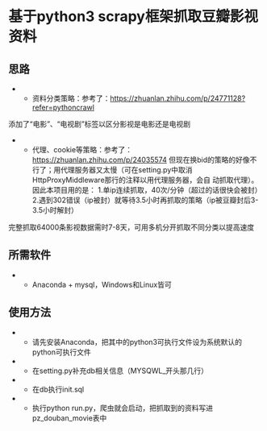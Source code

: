 # 基于python3 scrapy框架抓取豆瓣影视资料
## 思路
* * 资料分类策略：参考了：https://zhuanlan.zhihu.com/p/24771128?refer=pythoncrawl

添加了“电影”、“电视剧”标签以区分影视是电影还是电视剧

* * 代理、cookie等策略：参考了：https://zhuanlan.zhihu.com/p/24035574
但现在换bid的策略的好像不行了；用代理服务器又太慢（可在setting.py中取消HttpProxyMiddleware那行的注释以用代理服务器，会自
动抓取代理）。因此本项目用的是：
1.单ip连续抓取，40次/分钟（超过的话很快会被封）
2.遇到302错误（ip被封）就等待3.5小时再抓取的策略（ip被豆瓣封后3-3.5小时解封）

完整抓取64000条影视数据需时7-8天，可用多机分开抓取不同分类以提高速度

## 所需软件
* * Anaconda + mysql，Windows和Linux皆可

## 使用方法
* * 请先安装Anaconda，把其中的python3可执行文件设为系统默认的python可执行文件
* * 在setting.py补充db相关信息（MYSQWL_开头那几行）
* * 在db执行init.sql
* * 执行python run.py，爬虫就会启动，把抓取到的资料写进pz_douban_movie表中
